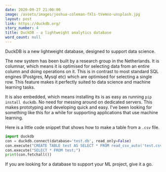```yaml
---
date: 2020-09-27 21:00:00
image: /assets/images/joshua-coleman-fXls-tVemno-unsplash.jpg
layout: post
link: https://duckdb.org/
story_number: 4
title: DuckDB - a lightweight analytics database
word_count: null
---
```


DuckDB is a new lightweight database, designed to support data science.

The new system has been built by a research group in the Netherlands. It is columnar, which means it is optimised for selecting data from an entire column and doing operations on it. This is in contrast to most standard SQL engines (Postgres, Mysql etc) which are optimised for selecting a single row. This feature makes it perfectly suited to data science and machine learning tasks.

It is also embedded, which means installing its is as easy as running `pip install duckdb`. No need for messing around on dedicated servers. This makes prototyping and developing quick and easy. I've been looking for something like this for a while for supporting applications that use machine learning.

Here is a little code snippet that shows how to make a table from a `.csv` file.

```python
import duckdb
con = duckdb.connect(database='test.db', read_only=False)
con.execute("CREATE TABLE test AS SELECT * FROM read_csv_auto('test.csv');")
con.execute("SELECT * FROM test;")
print(con.fetchall())
```

If you are looking for a database to support your ML project, give it a go.

